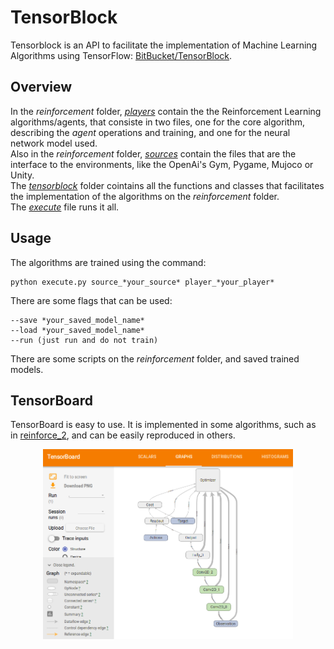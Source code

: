# TensorBlock

Tensorblock is an API to facilitate the implementation of Machine Learning Algorithms using TensorFlow: [BitBucket/TensorBlock](https://bitbucket.org/vguizilini/tensorblock/overview).  

## Overview

In the *reinforcement* folder, [*players*](../reinforcement/players) contain the the Reinforcement Learning algorithms/agents, that consiste in two files, one for the core algorithm, describing the *agent* operations and training, and one for the neural network model used.  
Also in the *reinforcement* folder, [*sources*](../reinforcement/sources) contain the files that are the interface to the environments, like the OpenAi's Gym, Pygame, Mujoco or Unity.  
The [*tensorblock*](../tensorblock) folder cointains all the functions and classes that facilitates the implementation of the algorithms on the *reinforcement* folder.   
The [*execute*](../reinforcement/execute.py) file runs it all.

## Usage

The algorithms are trained using the command:
```shell
python execute.py source_*your_source* player_*your_player*  
```
There are some flags that can be used:  
```shell
--save *your_saved_model_name*  
--load *your_saved_model_name*  
--run (just run and do not train)  
```
There are some scripts on the *reinforcement* folder, and saved trained models.

## TensorBoard

TensorBoard is easy to use. It is implemented in some algorithms, such as in [reinforce_2](REINFORCE.md), and can be easily reproduced in others.

<div align="center">

<img align="center" width="400" src="images/tensorBoard.png">

</div>
